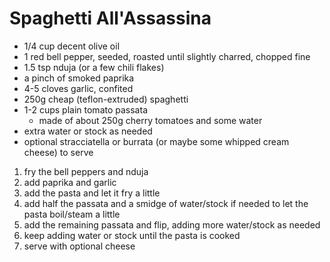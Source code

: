 # Spaghetti All'Assassina 

* 1/4 cup decent olive oil
* 1 red bell pepper, seeded, roasted until slightly charred, chopped fine
* 1.5 tsp nduja (or a few chili flakes)
* a pinch of smoked paprika
* 4-5 cloves garlic, confited
* 250g cheap (teflon-extruded) spaghetti
* 1-2 cups plain tomato passata
  * made of about 250g cherry tomatoes and some water
* extra water or stock as needed
* optional stracciatella or burrata (or maybe some whipped cream cheese) to serve

1. fry the bell peppers and nduja
2. add paprika and garlic
3. add the pasta and let it fry a little
4. add half the passata and a smidge of water/stock if needed to let the pasta boil/steam a little
5. add the remaining passata and flip, adding more water/stock as needed
6. keep adding water or stock until the pasta is cooked 
7. serve with optional cheese

